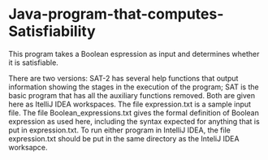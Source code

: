 ﻿# Java-program-that-computes-Satisfiability

 This program takes a Boolean espression as input and determines whether it is satisfiable.  
 
There are two versions: SAT-2 has several help functions that output information showing the stages in the execution of the program; SAT is the basic program that has all the auxiliary functions removed.  Both are given here as ItelliJ IDEA workspaces.  The file expression.txt is a sample input file. The file Boolean_expressions.txt gives the formal definition of Boolean expression as used here, including the syntax expected for anything that  is put in expression.txt.  To run either program in IntelliJ IDEA, the file expression.txt should be put in the same directory as the InteliJ IDEA worksapce.
